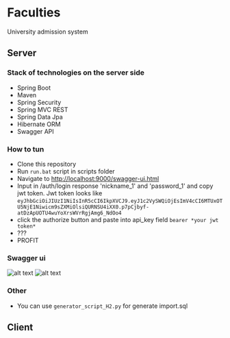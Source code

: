 # Faculties

University admission system

## Server

### Stack of technologies on the server side

* Spring Boot
* Maven
* Spring Security
* Spring MVC REST
* Spring Data Jpa
* Hibernate ORM
* Swagger API
 
### How to tun

* Clone this repository 
* Run ```run.bat``` script in scripts folder
* Navigate to [http://localhost:9000/swagger-ui.html](http://localhost:9000/swagger-ui.html)
* Input in /auth/login response 'nickname_1' and 'password_1' and copy jwt token.
 Jwt token looks like ```eyJhbGciOiJIUzI1NiIsInR5cCI6IkpXVCJ9.eyJ1c2VySWQiOjEsImV4cCI6MTUxOTU5NjE1Niwicm9sZXMiOlsiQURNSU4iXX0.p7pCjbyf-atDzApUOTU4wuYoXrsWVrRgjAmg6_NdOo4```
* click the authorize button and paste into api_key field ```bearer *your jwt token*```
* ???
* PROFIT

### Swagger ui
![alt text](https://i.imgur.com/4RfORLZ.png)
![alt text](https://i.imgur.com/YnGZjZa.png)
### Other
* You can use ```generator_script_H2.py``` for generate import.sql

## Client


